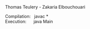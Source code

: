 Thomas Teulery - Zakaria Elbouchouari

Compilation: &nbsp;&nbsp;javac * \
Execution: &nbsp;&nbsp;&nbsp;&nbsp;&nbsp;java Main

